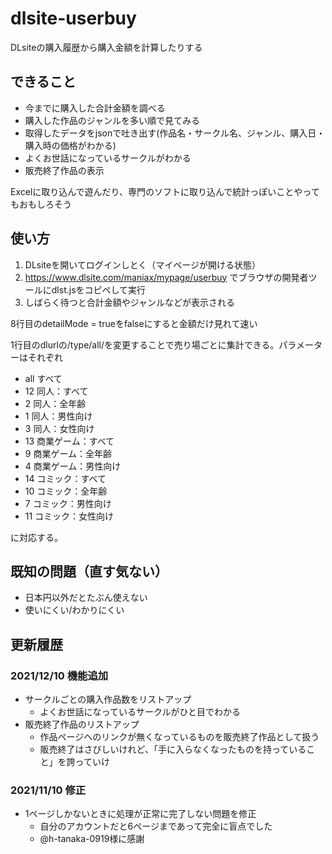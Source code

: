 # dlsite-userbuy
DLsiteの購入履歴から購入金額を計算したりする

## できること
- 今までに購入した合計金額を調べる
- 購入した作品のジャンルを多い順で見てみる
- 取得したデータをjsonで吐き出す(作品名・サークル名、ジャンル、購入日・購入時の価格がわかる)
- よくお世話になっているサークルがわかる
- 販売終了作品の表示

Excelに取り込んで遊んだり、専門のソフトに取り込んで統計っぽいことやってもおもしろそう

## 使い方
1. DLsiteを開いてログインしとく（マイページが開ける状態）
2. https://www.dlsite.com/maniax/mypage/userbuy でブラウザの開発者ツールにdlst.jsをコピペして実行
3. しばらく待つと合計金額やジャンルなどが表示される

8行目のdetailMode = trueをfalseにすると金額だけ見れて速い

1行目のdlurlの/type/all/を変更することで売り場ごとに集計できる。パラメーターはそれぞれ

- all すべて
- 12 同人：すべて
- 2 同人：全年齢
- 1 同人：男性向け
- 3 同人：女性向け
- 13 商業ゲーム：すべて
- 9 商業ゲーム：全年齢
- 4 商業ゲーム：男性向け
- 14 コミック：すべて
- 10 コミック：全年齢
- 7 コミック：男性向け
- 11 コミック：女性向け

に対応する。

## 既知の問題（直す気ない）
- 日本円以外だとたぶん使えない
- 使いにくい/わかりにくい

## 更新履歴
### 2021/12/10 機能追加
- サークルごとの購入作品数をリストアップ
  - よくお世話になっているサークルがひと目でわかる
- 販売終了作品のリストアップ
  - 作品ページへのリンクが無くなっているものを販売終了作品として扱う
  - 販売終了はさびしいけれど、「手に入らなくなったものを持っていること」を誇っていけ

### 2021/11/10 修正
- 1ページしかないときに処理が正常に完了しない問題を修正
  - 自分のアカウントだと6ページまであって完全に盲点でした
  - @h-tanaka-0919様に感謝